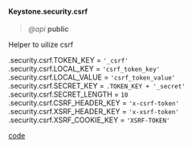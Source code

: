 #### Keystone.security.csrf  
> _@api_ **public**  

Helper to uilize csrf   


<span class="subMethod"> .security.csrf.TOKEN_KEY </span>= `'_csrf'`   
<span class="subMethod"> .security.csrf.LOCAL_KEY</span>  = `'csrf_token_key'`  
<span class="subMethod"> .security.csrf.LOCAL_VALUE </span>= `'csrf_token_value'`    
<span class="subMethod"> .security.csrf.SECRET_KEY </span>= `.TOKEN_KEY + '_secret'`  
<span class="subMethod"> .security.csrf.SECRET_LENGTH </span>= `10`   
<span class="subMethod"> .security.csrf.CSRF_HEADER_KEY</span>  = `'x-csrf-token'`  
<span class="subMethod"> .security.csrf.XSRF_HEADER_KEY </span>= `'x-xsrf-token'`    
<span class="subMethod"> .security.csrf.XSRF_COOKIE_KEY </span> = `'XSRF-TOKEN'`  



<div class="code-header addGitHubLink" data-file="lib/security/csrf.js"> <a href="#" class="loadCode"> code</a></div><pre class=" language-javascript  hideCode api"></pre> 
